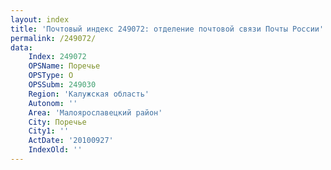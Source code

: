 ```yaml
---
layout: index
title: 'Почтовый индекс 249072: отделение почтовой связи Почты России'
permalink: /249072/
data:
    Index: 249072
    OPSName: Поречье
    OPSType: О
    OPSSubm: 249030
    Region: 'Калужская область'
    Autonom: ''
    Area: 'Малоярославецкий район'
    City: Поречье
    City1: ''
    ActDate: '20100927'
    IndexOld: ''
---
```

